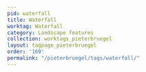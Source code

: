 ```yaml
---
pid: waterfall
title: Waterfall
worktag: Waterfall
category: Landscape features
collection: worktags_pieterbruegel
layout: tagpage_pieterbruegel
order: '169'
permalink: "/pieterbruegel/tags/waterfall/"
---
```

